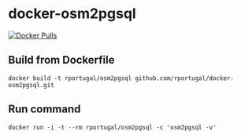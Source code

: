 # docker-osm2pgsql
[![Docker Pulls](https://badgen.net/docker/pulls/rportugal/osm2pgsql?icon=docker&label=pulls)](https://hub.docker.com/r/rportugal/osm2pgsql/)


## Build from Dockerfile

```
docker build -t rportugal/osm2pgsql github.com/rportugal/docker-osm2pgsql.git
```

## Run command

```
docker run -i -t --rm rportugal/osm2pgsql -c 'osm2pgsql -v'
```
